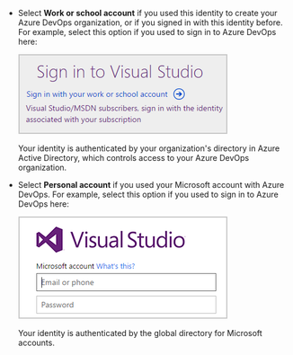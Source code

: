 *	Select **Work or school account** if you used this identity to create your Azure DevOps organization, or if you signed in with this identity before. For example, select this option if you used to sign in to Azure DevOps here:

	<img src="./_img/old-azuread-signin.png" alt="Old sign-in for work or school accounts" style="border: 1px solid #CCCCCC">

	Your identity is authenticated by your organization's directory in Azure Active Directory, which controls access to your Azure DevOps organization.

*	Select **Personal account** if you used your Microsoft account with Azure DevOps. For example, select this option if you used to sign in to Azure DevOps here:

	<img src="./_img/old-msa-signin.png" alt="Old sign-in for Microsoft account" style="border: 1px solid #CCCCCC">

	Your identity is authenticated by the global directory for Microsoft accounts.

